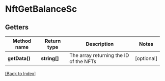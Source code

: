 # NftGetBalanceSc

## Getters

Method name | Return type | Description | Notes
------------ | ------------- | ------------- | -------------
**getData()** | **string[]** | The array returning the ID of the NFTs | [optional]

[[Back to Index]](../index.md)
